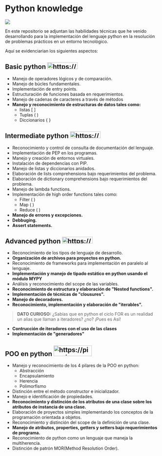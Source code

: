# Python knowledge
![](https://i.imgur.com/QgAJqKe.png)

En este repositorio se adjuntan las habilidades técnicas que he venido desarrollando para la implementación del lenguaje python en la resolución de problemas prácticos en un entorno tecnológico.

Aquí se evidenciarian los siguientes aspectos:

## Basic python <a href="https://picasion.com/"><img src="https://i.picasion.com/pic92/b8fd301ecfc951d3d373599d7725b246.gif" width="100" height="22" border="0" alt="https://picasion.com/" /></a><br /><a href="https://picasion.com/"></a>

- Manejo de operadores lógicos y de comparación.
- Manejo de búcles fundamentales.
- Implementación de entry points. 
- Estructuración de funciones basada en requerimientos.
- Manejo de cadenas de caracteres a través de métodos
- **Manejo y reconocimiento de estructuras de datos tales como:**
    - listas [ ]
    - Tuplas ( )
    - Diccionarios { }

## Intermediate python <a href="https://picasion.com/"><img src="https://i.picasion.com/pic92/4872395b3dbd52af912c8c06ba2d0a1d.gif" width="100" height="22" border="0" alt="https://picasion.com/" /></a><br /><a href="https://picasion.com/"></a>
- Reconocimiento y control de consulta de documentación del lenguaje.
- Implementación de PEP en los programas.
- Manejo y creación de entornos virtuales.
- Instalación de dependencias con PIP.
- Manejo de listas y diccionarios anidados.
- Elaboración de lists comprehensions bajo requerimientos del problema.
- Elaboración de dictionary comprehensions bajo requerimientos del problema.
- Manejo de lambda functions.
- Implementación de high order functions tales como:
    - Filter ( )
    - Map ( )
    - Reduce ( )
- **Manejo de errores y excepciones.**
- **Debbuging.**
- **Assert statements.**

## Advanced python <a href="https://picasion.com/"><img src="https://i.picasion.com/pic92/e0fbaeec04006a60414f34f7bcb41452.gif" width="100" height="22" border="0" alt="https://picasion.com/" /></a><br /><a href="https://picasion.com/"></a>
- Reconocimiento de los tipos de lenguaje de desarrollo.
- **Organización de archivos para proyectos en python.**
- Reconocimiento de frameworks para implementación en paralelo al lenguaje.
- **Implementación y manejo de tipado estático en python usando el módulo MYPY**
- Análisis y reconocimiento del scope de las variables.
- **Reconocimiento de estructura y elaboración de "Nested functions".**
- **Implementación de técnicas de "clousures".**
- **Manejo de decoradores.**
- **Reconocimiento, implementación y elaboración de "iterables".**

>**DATO CURIOSO:** ¿Sabías que en python el ciclo FOR es un realidad un alias que llaman a iteradores? ¿no? ¡Pues es Así!

- **Contrucción de iteradores con el uso de las clases**
- **Implementación de "generadores"**

## POO en python <a href="https://picasion.com/"><img src="https://i.picasion.com/pic92/a658349e1e2b58efaac0644b7c139922.gif" width="125" height="35" border="0" alt="https://picasion.com/" /></a><br /><a href="https://picasion.com/"></a>
- Manejo y reconocimiento de los 4 pilares de la POO en python:
    - Abstracción
    - Encapsulamiento 
    - Herencia
    - Polimorfismo 
- Distinción entre el método constructor e inicializador.
- Manejo e identificación de propiedades.
- **Reconocimiento y distinción de los atributos de una clase sobre los atributos de instancia de una clase.**
- Elaboración de proyectos simples implementando los conceptos de la programación orientada a objetos.
- Reconocimiento y distinción del scope de la definición de una clase.
- **Manejo de atributos, properties, getters y  setters bajo requerimientos de programa.**
- Reconocimiento de python como un lenguaje que maneja la multiherencia.
- Distinción de patrón MOR(Method Resolution Order).

